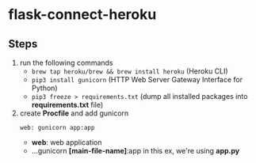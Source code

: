 # flask-connect-heroku

## Steps
1. run the following commands
    - `brew tap heroku/brew && brew install heroku` (Heroku CLI)
    - `pip3 install gunicorn` (HTTP Web Server Gateway Interface for Python)
    - `pip3 freeze > requirements.txt` (dump all installed packages into **requirements.txt** file)
2. create **Procfile** and add gunicorn
    ```
    web: gunicorn app:app   
    ```
    - **web**: web application
    - ...gunicorn **[main-file-name]**:app in this ex, we're using **app.py**
